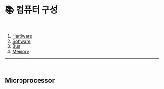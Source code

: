 # 📚 컴퓨터 구성

<br>

1. [Hardware](#hardware)
2. [Software](#software)
3. [Bus](#bus)
4. [Memory](#memory)

---

<br>

## Microprocessor

<br>
